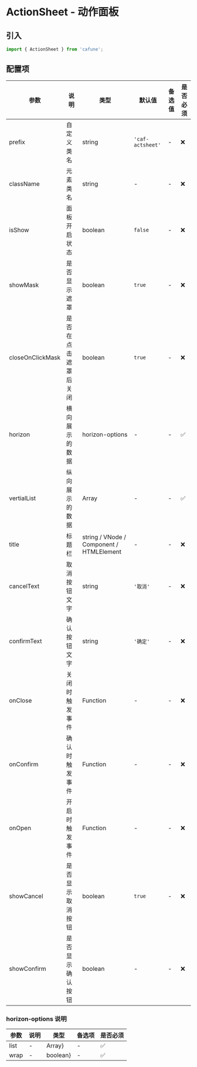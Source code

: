 # ActionSheet - 动作面板

## 引入
```jsx
import { ActionSheet } from 'cafune';
```

## 配置项
| 参数 | 说明 | 类型 | 默认值 |备选值 | 是否必须 |
| --- | --- | --- | --- | --- | --- |
| prefix | 自定义类名 | string | `'caf-actsheet'` | - | ❌ |
| className | 元素类名 | string | - | - | ❌ |
| isShow | 面板开启状态 | boolean | `false` | - | ❌ |
| showMask | 是否显示遮罩 | boolean | `true` | - | ❌ |
| closeOnClickMask | 是否在点击遮罩后关闭 | boolean | `true` | - | ❌ |
| horizon | 横向展示的数据 | horizon-options | - | - | ✅  |
| vertialList | 纵向展示的数据 | Array | - | - | ✅  |
| title | 标题栏 | string / VNode / Component / HTMLElement | - | - | ❌ |
| cancelText | 取消按钮文字 | string | `'取消'` | - | ❌ |
| confirmText | 确认按钮文字 | string | `'确定'` | - | ❌ |
| onClose | 关闭时触发事件 | Function | - | - | ❌ |
| onConfirm | 确认时触发事件 | Function | - | - | ❌ |
| onOpen | 开启时触发事件 | Function | - | - | ❌ |
| showCancel | 是否显示取消按钮 | boolean | `true` | - | ❌ |
| showConfirm | 是否显示确认按钮 | boolean | - | - | ❌ |


 ### horizon-options 说明
| 参数 | 说明 | 类型 | 备选项 | 是否必须 |
| --- | --- | --- | --- | --- |
| list | - | Array} | - | ✅  |
| wrap | - | boolean} | - | ✅  |
